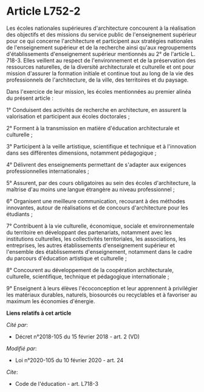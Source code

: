 # Article L752-2

Les écoles nationales supérieures d'architecture concourent à la réalisation des objectifs et des missions du service public
de l'enseignement supérieur pour ce qui concerne l'architecture et participent aux stratégies nationales de l'enseignement
supérieur et de la recherche ainsi qu'aux regroupements d'établissements d'enseignement supérieur mentionnés au 2° de
l'article L. 718-3. Elles veillent au respect de l'environnement et de la préservation des ressources naturelles, de la
diversité architecturale et culturelle et ont pour mission d'assurer la formation initiale et continue tout au long de la vie
des professionnels de l'architecture, de la ville, des territoires et du paysage.

Dans l'exercice de leur mission, les écoles mentionnées au premier alinéa du présent article :

1° Conduisent des activités de recherche en architecture, en assurent la valorisation et participent aux écoles doctorales ;

2° Forment à la transmission en matière d'éducation architecturale et culturelle ;

3° Participent à la veille artistique, scientifique et technique et à l'innovation dans ses différentes dimensions, notamment
pédagogique ;

4° Délivrent des enseignements permettant de s'adapter aux exigences professionnelles internationales ;

5° Assurent, par des cours obligatoires au sein des écoles d'architecture, la maîtrise d'au moins une langue étrangère au
niveau professionnel ;

6° Organisent une meilleure communication, recourant à des méthodes innovantes, autour de réalisations et de concours
d'architecture pour les étudiants ;

7° Contribuent à la vie culturelle, économique, sociale et environnementale du territoire en développant des partenariats,
notamment avec les institutions culturelles, les collectivités territoriales, les associations, les entreprises, les autres
établissements d'enseignement supérieur et l'ensemble des établissements d'enseignement, notamment dans le cadre du parcours
d'éducation artistique et culturelle ;

8° Concourent au développement de la coopération architecturale, culturelle, scientifique, technique et pédagogique
internationale ;

9° Enseignent à leurs élèves l'écoconception et leur apprennent à privilégier les matériaux durables, naturels, biosourcés ou
recyclables et à favoriser au maximum les économies d'énergie.

**Liens relatifs à cet article**

_Cité par_:

  - Décret n°2018-105 du 15 février 2018 - art. 2 (VD)

_Modifié par_:

  - Loi n°2020-105 du 10 février 2020 - art. 24

_Cite_:

  - Code de l'éducation - art. L718-3
